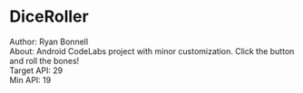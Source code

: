 # DiceRoller
Author: Ryan Bonnell<br>
About: Android CodeLabs project with minor customization.  Click the button
and roll the bones!<br>
Target API: 29<br>
Min API: 19
